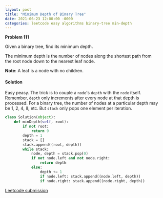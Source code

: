 ```yaml
---
layout: post
title: "Minimum Depth of Binary Tree"
date: 2021-06-23 12:00:00 -0000
categories: leetcode easy algorithms binary-tree min-depth
---
```


**Problem 111**

Given a binary tree, find its minimum depth.

The minimum depth is the number of nodes along the shortest path from the root node down to the nearest leaf node.

**Note:** A leaf is a node with no children.

#### Solution

Easy peasy. The trick is to couple a `node`'s `depth` with the `node` itself. Remember, `depth` only increments after every node at that depth is processed. For a binary tree, the number of nodes at a particular depth may be 1, 2, 4, 8, etc. But `stack` only pops one element per iteration.  

```python
class Solution(object):
    def minDepth(self, root):
        if not root:
            return 0
        depth = 1
        stack = []
        stack.append((root, depth))
        while stack:
            node, depth = stack.pop(0)
            if not node.left and not node.right:
                return depth
            else:
                depth += 1
                if node.left: stack.append((node.left, depth))
                if node.right: stack.append((node.right, depth))
```

[Leetcode submission](https://leetcode.com/submissions/detail/519468781/)



